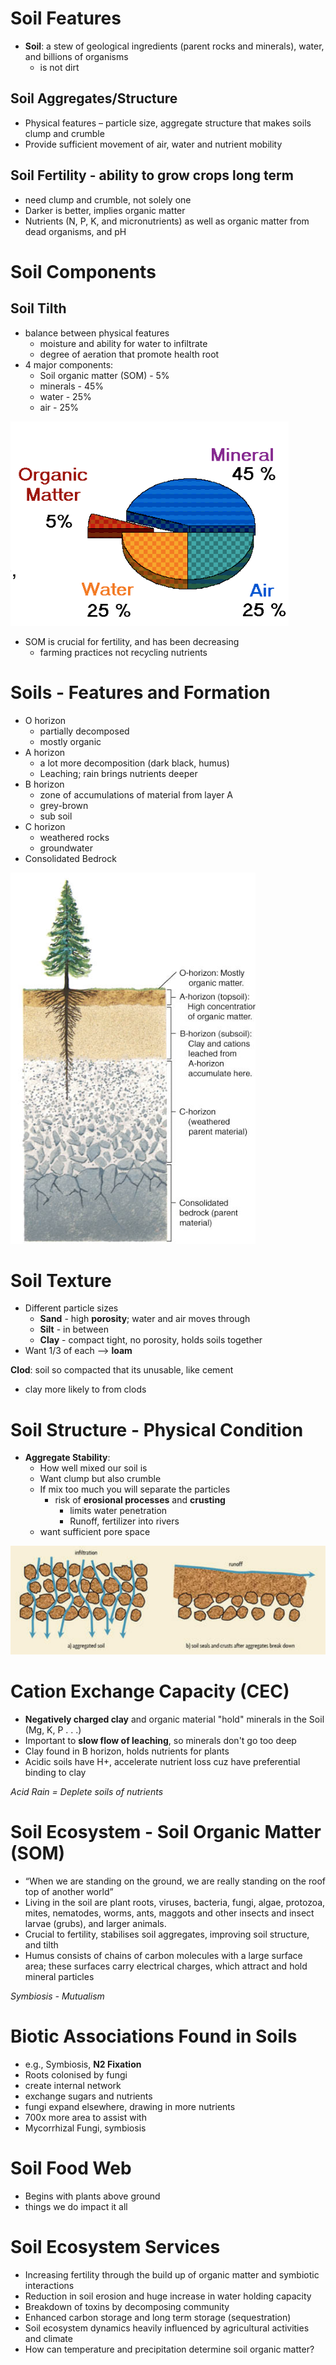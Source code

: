 # Soil Features
- **Soil**: a stew of geological ingredients (parent rocks and minerals), water, and billions of organisms
	- is not dirt
## Soil Aggregates/Structure
- Physical features – particle size, aggregate structure that makes soils clump and crumble 
- Provide sufficient movement of air, water and nutrient mobility
## Soil Fertility - ability to grow crops long term
- need clump and crumble, not solely one
- Darker is better, implies organic matter
- Nutrients (N, P, K, and micronutrients) as well as organic matter from dead organisms, and pH

# Soil Components
## Soil Tilth
- balance between physical features
	- moisture and ability for water to infiltrate
	- degree of aeration that promote health root
- 4 major components:
	- Soil organic matter (SOM) - 5%
	- minerals - 45%
	- water - 25%
	- air - 25%

![](../Images/Pasted%20image%2020240320113949.png)

- SOM is crucial for fertility, and has been decreasing
	- farming practices not recycling nutrients

# Soils - Features and Formation
- O horizon 
	- partially decomposed
	- mostly organic
- A horizon
	- a lot more decomposition (dark black, humus)
	- Leaching; rain brings nutrients deeper
- B horizon
	- zone of accumulations of material from layer A
	- grey-brown
	- sub soil
- C horizon
	- weathered rocks
	- groundwater
- Consolidated Bedrock

![](../Images/Pasted%20image%2020240320114747.png)

# Soil Texture
- Different particle sizes
	- **Sand** - high **porosity**; water and air moves through 
	- **Silt** - in between
	- **Clay** - compact tight, no porosity, holds soils together
- Want 1/3 of each --> **loam**

**Clod**: soil so compacted that its unusable, like cement
- clay more likely to from clods

# Soil Structure - Physical Condition
- **Aggregate Stability**:
	- How well mixed our soil is
	- Want clump but also crumble
	- If mix too much you will separate the particles
		- risk of **erosional processes** and **crusting**
			- limits water penetration
			- Runoff, fertilizer into rivers
	- want sufficient pore space

![](../Images/Pasted%20image%2020240320115928.png)

# Cation Exchange Capacity (CEC)
- **Negatively charged clay** and organic material "hold" minerals in the Soil (Mg, K, P . . .)
- Important to **slow flow of leaching**, so minerals don't go too deep
- Clay found in B horizon, holds nutrients for plants
- Acidic soils have H+, accelerate nutrient loss cuz have preferential binding to clay

*Acid Rain = Deplete soils of nutrients*

# Soil Ecosystem - Soil Organic Matter (SOM)
- “When we are standing on the ground, we are really standing on the roof top of another world”
- Living in the soil are plant roots, viruses, bacteria, fungi, algae, protozoa, mites, nematodes, worms, ants, maggots and other insects and insect larvae (grubs), and larger animals.
- Crucial to fertility, stabilises soil aggregates, improving soil structure, and tilth
- Humus consists of chains of carbon molecules with a large surface area; these surfaces carry electrical charges, which attract and hold mineral particles

*Symbiosis - Mutualism*

# Biotic Associations Found in Soils
- e.g., Symbiosis, **N2 Fixation**
- Roots colonised by fungi
- create internal network
- exchange sugars and nutrients
- fungi expand elsewhere, drawing in more nutrients
- 700x more area to assist with
- Mycorrhizal Fungi, symbiosis

# Soil Food Web
- Begins with plants above ground
- things we do impact it all

# Soil Ecosystem Services
- Increasing fertility through the build up of organic matter and symbiotic interactions
- Reduction in soil erosion and huge increase in water holding capacity
- Breakdown of toxins by decomposing community
- Enhanced carbon storage and long term storage (sequestration)
- Soil ecosystem dynamics heavily influenced by agricultural activities and climate
- How can temperature and precipitation determine soil organic matter?

